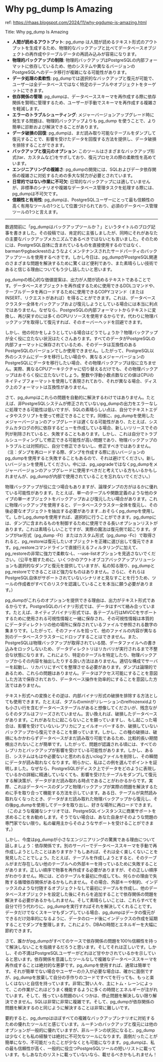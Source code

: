 # Why pg_dump Is Amazing

ref: <https://rhaas.blogspot.com/2024/11/why-pgdump-is-amazing.html>

Title: Why pg_dump Is Amazing

- **人間が読めるアウトプット**: pg_dump は人間が読めるテキスト形式のアウトプットを生成するため、物理的なバックアップと比べてデータベースオブジェクトの再作成やテーブルデータの再読み込みが容易になります。
- **物理的バックアップの制限**: 物理的バックアップはPostgreSQLの内部フォーマットに依存しているため、他のシステムや異なるバージョンのPostgreSQLへのデータ移行が複雑になる可能性があります。
- **データ処理の柔軟性**: pg_dumpでは選択的なバックアップと復元が可能で、ユーザーは全データベースではなく特定のテーブルやオブジェクトをターゲットにできます。
- **依存関係の管理**: pg_dumpは、データベーススキーマを再作成する際に依存関係を賢明に管理するため、ユーザーが手動でスキーマを再作成する複雑さを軽減します。
- **エラーのトラブルシューティング**: メジャーバージョンアップグレード時に発生する問題は、物理的バックアップよりも pg_dump を使うことで、より簡単に診断および解決できることがあります。
- **データ破損の回復**: pg_dumpは、まだ読み取り可能なテーブルをダンプして復元することで、影響を受けたデータを回復する方法を提供し、データ破損を排除することができます。
- **バックアップと復元のオプション**: このツールはさまざまなバックアップ形式(tar、カスタムなど)をサポしており、復元プロセスの際の柔軟性を高めています。
- **エンジニアリングの複雑さ**: pg_dumpの開発には、SQLおよびデータ依存関係の複雑さに対処するための多大な努力が必要とされています。
- **日常的ではない作業に不可欠**: 日常的なバックアップには適していませんが、非標準のシナリオや複雑なデータベース管理タスクを処理する際には、pg_dumpは不可欠です。
- **信頼性と有用性**: pg_dumpは、PostgreSQLユーザーにとって最も信頼性の高く有用なツールの1つとして位置づけられており、必須のデータベース管理ツールの1つと言えます。

---

数週間前に「pg_dumpはバックアップツールか？」というタイトルのブログ記事を書きました。その投稿では、肯定的に主張しましたが、同時にそれがあなたの主要なバックアップメカニズムであるべきではないとも言いました。そのためには、PostgreSQL自体に含まれているものを直接使用するのではなく、barmanやpgbackrestのようなよくメンテナンスされたサードパーティのバックアップツールを使用するべきです。しかし今日は、pg_dumpがPostgreSQL関連のさまざまな問題を解決するために驚くほど便利であり、また素晴らしい技術であると信じる理由についてもう少し話したいと思います。

pg_dumpの核心的な価値提案は、出力が人間が読めるテキストであることです。データベースオブジェクトを再作成するために使用できるDDLコマンドや、テーブルデータを再ロードするために使用できるCOPYコマンド（またはINSERT、リクエストがあれば）を得ることができます。これは、データベースクラスター全体をバックアップおよび復元しようとしている場合には本当に利点ではありません。なぜなら、PostgreSQLの内部フォーマットからテキストに変換し、再び戻すのには多くのCPUリソースを使用するからです。代わりに物理バックアップを取得して復元すれば、そのオーバーヘッドを回避できます。

しかし、他の何かをしようとしている場合はどうでしょうか？物理バックアップが全く役に立たない状況はたくさんあります。すべてのデータがPostgreSQLの内部フォーマットに保存されているため、そのデータは互換性のあるPostgreSQLのバージョンでしか使用できません。したがって、PostgreSQL以外のシステムにデータを移行したい場合や、異なるメジャーバージョンのPostgreSQLにデータを移行したい場合、その物理バックアップは役に立ちません。実際、異なるCPUアーキテクチャに切り替えるだけでも、その物理バックアップはおそらく役に立たないでしょう。整数や浮動小数点数などの値はCPUのネイティブフォーマットを使用して表現されており、それが異なる場合、ディスク上のフォーマットは互換性がありません。

さて、pg_dumpはこれらの問題を自動的に解決するわけではありません。たとえば、非PostgreSQLシステムが修正されていないpg_dumpの出力をエラーなしに処理できる可能性は低いですが、SQLの素晴らしい点は、自分でテキストエディタやスクリプトを使って修正できることです。同様に、pg_dumpを使用したメジャーバージョンのアップグレードは遅くなる可能性があり、たとえば、システムカタログの列に依存するビューを作成している場合、新しいリリースでその列が削除されていると、失敗することもあります。しかし、これは自分でトラブルシューティングして修正できる可能性が高い問題であり、物理バックアップのトラブルとは対照的に、自分で修正できないし、修正すべきではありません。（注：ダンプを再ロードする際、ダンプを作成する際に古いバージョンのpg_dumpを使用すると失敗することもあるので、それは避けてください。新しいバージョンを使用してください。中には、pg_upgradeではなくpg_dumpをメジャーバージョンのアップグレードに使用すべきだと考えている方もいるかもしれませんが、pg_dumpが内部で使用されていることを忘れないでください。）

物理バックアップが役に立つ場合もありますが、論理ダンプの方がはるかに優れている可能性があります。たとえば、単一のテーブルや関数定義のような他のタイプの単一オブジェクトをバックアップおよび復元したい場合があります。これに物理バックアップを使用すると、データベースクラスター全体を復元し、その後必要なオブジェクトを抽出する必要があります...おそらくpg_dumpを使用して。しかしpg_dumpを使用すれば、選択的に行うことができます。pg_dumpには、ダンプに含まれるものを制御するために使用できる長いオプションリストがあります。これは素晴らしいことですが、実際の魔法は復元側で起こります。ダンプがtar形式（pg_dump -Ft）またはカスタム形式（pg_dump -Fc）で取得されると、pg_restoreは復元したいオブジェクトを正確に選び出して復元できます。pg_restoreコマンドラインで直接行えるフィルタリングに加えて、pg_restoreの非常に強力で柔軟な-L、--use-listオプションを見逃さないでください。（公平を期すために、いくつかのアウトオブコアバックアップソリューションも選択的なダンプと復元を提供していますが、私の知る限り、pg_dumpとpg_restoreでできることほど強力なものはありません。さらに、それらはPostgreSQL自体がサポートされていないシナリオと見なすことを行うため、ツールの作成者がすべてのリスクを認識していることを本当に願う必要があります。）

pg_dumpがこれらのオプションを提供できる理由は、出力がテキスト形式であるからです。PostgreSQLのバイナリ形式では、データはすべて絡み合っています。たとえば、ネイティブバイナリ形式では、各テーブル行はMVCCをサポートするために使用される可視性情報と一緒に保存され、その可視性情報は本質的にデータディレクトリの他の場所に保存されているファイルで参照される数字の集まりです。したがって、そのファイルを拾って、他のファイルの内容が異なる別のデータベースクラスターにドロップすることはできません。また、PostgreSQLは物理バックアップが取得されている間、データファイルへの書き込みをロックしないため、データディレクトリはリカバリが実行されるまで不整合な状態になります。これにより、特定のテーブルを特定したり、物理バックアップからその内容を抽出したりする良い方法はありません。適切な構成でサーバーを起動し、リカバリにすべてを整理させる必要があります。ダンプは論理的であるため、これらの問題はありません。データはアクセス可能にすることを意図した方法で保存されており、データベース操作を効率的にすることを意図した方法ではありません。

テキスト形式への変換とその逆は、内部バイナリ形式の破損を排除する方法としても使用できます。たとえば、タプルのxminがリレーションのrelfrozenxidよりも小さい行を含むデータベーステーブルがあると想像してくださいが、残念ながらそのタプルはフリーズされていません。言い換えれば、破損したデータベースがあります。これがあなたに起こらないことを願っていますし、もし起こった場合は、影響を受けていないレプリカにフェイルオーバーするか、破損していないバックアップから復元できることを願っています。しかし、この種の破損は、破損にもかかわらずデータベースがまだ読み取り可能であるため、比較的長い期間検出されないことが簡単です。したがって、問題が認識される頃には、すべてのレプリカとバックアップが影響を受けている可能性があります。しかし、ある日、システムはもはや必要ないと思われる古いclogファイルを削除し、その瞬間にデータが読み取れなくなります。明らかに、私はこの例を選んでポイントを証明しました。なぜなら、PostgreSQLがディスク上でデータをどのように表現しているかの詳細に精通していなくても、影響を受けたテーブルをダンプして復元する解決策が、データがまだ読み取れる時点であることがわかるからです。実際、これはデータベースのダンプと物理バックアップが実際の問題を解決するために手を取り合って機能する方法を示しています。ある日、テーブルが突然読み取れなくなったとき、データがまだ読み取れた物理バックアップから復元し、その後pg_dumpを使用してデータを取り出し、好きな場所に再ロードできます。（このような複雑なシナリオでは、PostgreSQLインスタンスに商業サポートを求めることをお勧めします。そうでない場合は、あなた自身がそのような問題の専門家でない限り。私の雇用主からそのようなサポートを受けることができます。）

しかし、今度はpg_dumpが小さなエンジニアリングの驚異である理由について話しましょう：依存関係です。別のサーバーでデータベーススキーマを手動で再作成しようとしたことはありますか？もしあれば、それは全く楽しくないことを発見したことでしょう。たとえば、テーブルを作成しようとすると、そのテーブルがまだ存在しない他のテーブルへの外部キーを持っているために失敗することがあります。正しい順序で物事を再作成する必要がありますが、その正しい順序がわかりません。時には、どのテーブルを最初に作成しても、何らかの理由で失敗する循環依存関係があるかもしれません。その場合、外部キーや制約、インデックスのような付随するオブジェクトなしで最初にテーブルを作成し、他のデータベースオブジェクトを設定した後にそれらを追加することで依存関係の問題を解決する必要があるかもしれません。そして素晴らしいことは、これらすべてを自分で行う代わりに、pg_dumpを実行すればそれを解決してくれることです。データだけでなくスキーマもダンプしている場合、pg_dumpはデータの復元ができるだけ効率的になるように、データのロード後にインデックスの作成を延期することでダンプを整理します。これにより、DBAの時間とエネルギーを大幅に節約できます。

さて、誰かがpg_dumpがすべてのケースで依存関係の問題を100％信頼性を持って解決しないことを指摘するだろうと思います。そしてそれは正しいです。しかし、その不満はPostgreSQLユーザーがどれほど甘やかされているかを示していると思います。依存関係を意識したツールなしで複雑なデータベーススキーマを再作成することは絶対的な悪夢です。pg_dumpを使用すれば、通常は簡単です。それが簡単でない場合やユーザーの介入が必要な場合は、確かに面倒ですが、pg_dumpを放棄して自分の手作りのコードですべてを行っても、もっと楽しくはないと自信を持っています。非常に賢い人々、主にトム・レーンによって、この作業がこれほどうまく機能するように多くの時間とエネルギーが注がれています。そして、残っている問題のいくつかは、停止問題を解決しない限り解決できません。SQLは非常に非常に複雑です。そして、pg_dumpが依存関係の問題を解決するのと同じように解決することは非常に難しいです。

要約すると、pg_dumpはほぼすべての複雑なバックアップシナリオに対処するための優れたツールだと感じています。ルーチンのバックアップと復元には他のオプションが一般的に優れていますが、非ルーチンの状況になると、pg_dumpは少なくとも私の経験では絶対に不可欠なツールになります。面倒だったことが簡単になり、不可能だったことが少なくとも可能になります。pg_dumpは、私の最も信頼性が高く、一般的に役立つPostgreSQLツールの短いリストに載っています。もしあなたのリストに載っていないなら、載せるべきかもしれません！
